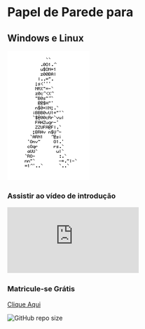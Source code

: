 # Papel de Parede para
## Windows e Linux

![1](https://github.com/Leal2021/papel_de_parede/blob/main/1.gif)
### Assistir ao vídeo de introdução
![Clique Aqui:](https://prascabecas.blogspot.com/2006/01/sou-feito-de-linguagem-logo-blogo.html?m=1)
### Matricule-se Grátis
[Clique Aqui](https://www.google.com.br/)

![GitHub repo size](https://img.shields.io/github/repo-size/Leal2021/papel_de_parede)

